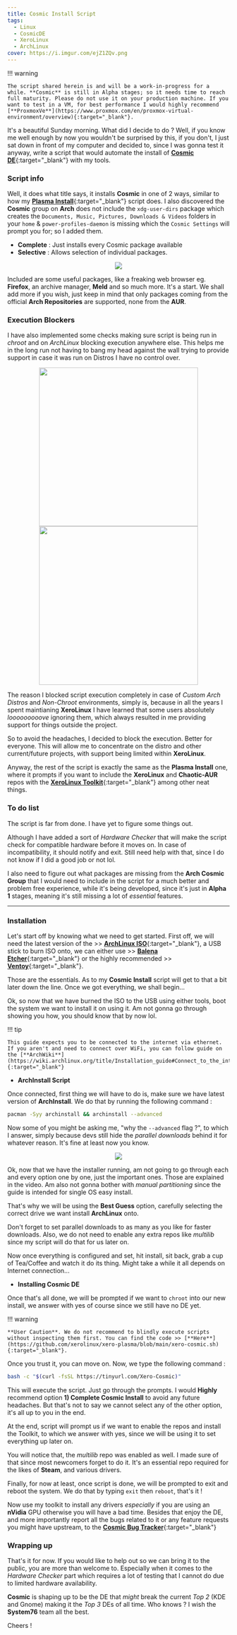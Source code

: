 ```yaml
---
title: Cosmic Install Script
tags:
  - Linux
  - CosmicDE
  - XeroLinux
  - ArchLinux
cover: https://i.imgur.com/ejZ1ZQv.png
---
```


!!! warning

    The script shared herein is and will be a work-in-progress for a while. **Cosmic** is still in Alpha stages; so it needs time to reach full maturity. Please do not use it on your production machine. If you want to test in a VM, for best performance I would highly recommend [**ProxmoxVe**](https://www.proxmox.com/en/proxmox-virtual-environment/overview){:target="_blank"}.

It's a beautiful Sunday morning. What did I decide to do ? Well, if you know me well enough by now you wouldn't be surprised by this, if you don't, I just sat down in front of my computer and decided to, since I was gonna test it anyway, write a script that would automate the install of [**Cosmic DE**](https://xerolinux.xyz/posts/arch-cosmic/){:target="_blank"} with my tools.

### Script info

Well, it does what title says, it installs **Cosmic** in one of 2 ways, similar to how my [**Plasma Install**](https://xerolinux.xyz/news/xerolinux-plasma/){:target="_blank"} script does. I also discovered the **Cosmic** group on **Arch** does not include the `xdg-user-dirs` package which creates the `Documents, Music, Pictures, Downloads & Videos` folders in your `home` & `power-profiles-daemon` is missing which the `Cosmic Settings` will prompt you for; so I added them.

- **Complete** : Just installs every Cosmic package available
- **Selective** : Allows selection of individual packages.

<p align="center">
  <img src="https://i.imgur.com/Fvl9uRU.png">
</p>

Included are some useful packages, like a freaking web browser eg. **Firefox**, an archive manager, **Meld** and so much more. It's a start. We shall add more if you wish, just keep in mind that only packages coming from the official **Arch Repositories** are supported, none from the **AUR**.

### Execution Blockers

I have also implemented some checks making sure script is being run in *chroot* and on *ArchLinux* blocking execution anywhere else. This helps me in the long run not having to bang my head against the wall trying to provide support in case it was run on Distros I have no control over.

<p align="center">
  <img width="360" src="https://i.imgur.com/JlFRZRd.png">  <img width="360" src="https://i.imgur.com/uNilqW8.png">
</p>

The reason I blocked script execution completely in case of *Custom Arch Distros* and *Non-Chroot* environments, simply is, because in all the years I spent maintianing **XeroLinux** I have learned that some users absolutely *looooooooove* ignoring them, which always resulted in me providing support for things outside the project.

So to avoid the headaches, I decided to block the execution. Better for everyone. This will allow me to concentrate on the distro and other current/future projects, with support being limited within **XeroLinux**.

Anyway, the rest of the script is exactly the same as the **Plasma Install** one, where it prompts if you want to include the **XeroLinux** and **Chaotic-AUR** repos with the [**XeroLinux Toolkit**](https://wiki.xerolinux.xyz/xlapit/){:target="_blank"} among other neat things.

### To do list

The script is far from done. I have yet to figure some things out.

Although I have added a sort of *Hardware Checker* that will make the script check for compatible hardware before it moves on. In case of incompatibility, it should notify and exit. Still need help with that, since I do not know if I did a good job or not lol.

I also need to figure out what packages are missing from the **Arch Cosmic Group** that I would need to include in the script for a much better and problem free experience, while it's being developed, since it's just in **Alpha 1** stages, meaning it's still missing a lot of *essential* features.

------

### Installation

Let's start off by knowing what we need to get started. First off, we will need the latest version of the >> [**ArchLinux ISO**](https://archlinux.org/download/){:target="_blank"}, a USB stick to burn ISO onto, we can either use >> [**Balena Etcher**](https://etcher.balena.io/#download-etcher){:target="_blank"} or the highly recommended >> [**Ventoy**](https://www.ventoy.net/en/index.html){:target="_blank"}.

Those are the essentials. As to my **Cosmic Install** script will get to that a bit later down the line. Once we got everything, we shall begin...

Ok, so now that we have burned the ISO to the USB using either tools, boot the system we want to install it on using it. Am not gonna go through showing you how, you should know that by now lol.

!!! tip

    This guide expects you to be connected to the internet via ethernet. If you aren't and need to connect over WiFi, you can follow guide on the [**ArchWiki**](https://wiki.archlinux.org/title/Installation_guide#Connect_to_the_internet){:target="_blank"}

- **ArchInstall Script**

Once connected, first thing we will have to do is, make sure we have latest version of **ArchInstall**. We do that by running the following command :

```Bash
pacman -Syy archinstall && archinstall --advanced
```

Now some of you might be asking me, "why the `--advanced` flag ?", to which I answer, simply because devs still hide the *parallel downloads* behind it for whatever reason. It's fine at least now you know.

<p align="center">
  <img src="https://i.imgur.com/OVzwVYt.png">
</p>

Ok, now that we have the installer running, am not going to go through each and every option one by one, just the important ones. Those are explained in the video. Am also not gonna bother with *manual partitioning* since the guide is intended for single OS easy install.

That's why we will be using the **Best Guess** option, carefully selecting the correct drive we want install **ArchLinux** onto.

Don't forget to set parallel downloads to as many as you like for faster downloads. Also, we do not need to enable any extra repos like *multilib* since my script will do that for us later on.

Now once everything is configured and set, hit install, sit back, grab a cup of Tea/Coffee and watch it do its thing. Might take a while it all depends on Internet connection...

- **Installing Cosmic DE**

Once that's all done, we will be prompted if we want to `chroot` into our new install, we answer with yes of course since we still have no DE yet.

!!! warning

    **User Caution**. We do not recommend to blindly execute scripts without inspecting them first. You can find the code >> [**Here**](https://github.com/xerolinux/xero-plasma/blob/main/xero-cosmic.sh){:target="_blank"}.

Once you trust it, you can move on. Now, we type the following command :

```Bash
bash -c "$(curl -fsSL https://tinyurl.com/Xero-Cosmic)"
```

This will execute the script. Just go through the prompts. I would **Highly** recommend option **1) Complete Cosmic Install** to avoid any future headaches. But that's not to say we cannot select any of the other option, it's all up to you in the end.

At the end, script will prompt us if we want to enable the repos and install the Toolkit, to which we answer with yes, since we will be using it to set everything up later on.

You will notice that, the *multilib* repo was enabled as well. I made sure of that since most newcomers forget to do it. It's an essential repo required for the likes of **Steam**, and various drivers.

Finally, for now at least, once script is done, we will be prompted to exit and reboot the system. We do that by typing `exit` then `reboot`, that's it !

Now use my toolkit to install any drivers *especially* if you are using an **nVidia** GPU otherwise you will have a bad time. Besides that enjoy the DE, and more importantly report all the bugs related to it or any feature requests you might have upstream, to the [**Cosmic Bug Tracker**](https://github.com/pop-os){:target="_blank"}

### Wrapping up

That's it for now. If you would like to help out so we can bring it to the public, you are more than welcome to. Especially when it comes to the *Hardware Checker* part which requires a lot of testing that I cannot do due to limited hardware availability.

**Cosmic** is shaping up to be the DE that *might* break the current *Top 2* (KDE and Gnome) making it the *Top 3* DEs of all time. Who knows ? I wish the **System76** team all the best.

Cheers !
